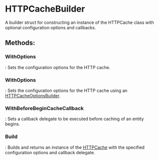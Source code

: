 # HTTPCacheBuilder

A builder struct for constructing an instance of the HTTPCache class with optional configuration options and callbacks. 


## **Methods**:

### **WithOptions**
: Sets the configuration options for the HTTP cache. 

### **WithOptions**
: Sets the configuration options for the HTTP cache using an [HTTPCacheOptionsBuilder](../Caching/HTTPCacheOptionsBuilder.md). 

### **WithBeforeBeginCacheCallback**
: Sets a callback delegate to be executed before caching of an entity begins. 

### **Build**
: Builds and returns an instance of the [HTTPCache](../Caching/HTTPCache.md) with the specified configuration options and callback delegate. 